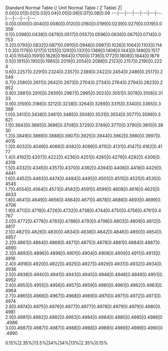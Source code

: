 Standard Normal Table (/ Unit Normal Table / Z Table)
Z| 0.00|0.01|0.02|0.03|0.04|0.05|0.06|0.07|0.08|0.09
---|---|---|---|---|---|---|---|---|---|---
0.0|0.0000|0.0040|0.0080|0.0120|0.0160|0.0199|0.0239|0.0279|0.0319|0.0359
0.1|0.0398|0.0438|0.0478|0.0517|0.0557|0.0596|0.0636|0.0675|0.0714|0.0753
0.2|0.0793|0.0832|0.0871|0.0910|0.0948|0.0987|0.1026|0.1064|0.1103|0.1141
0.3|0.1179|0.1217|0.1255|0.1293|0.1331|0.1368|0.1406|0.1443|0.1480|0.1517
0.4|0.1554|0.1591|0.1628|0.1664|0.1700|0.1736|0.1772|0.1808|0.1844|0.1879
0.5|0.1915|0.1950|0.1985|0.2019|0.2054|0.2088|0.2123|0.2157|0.2190|0.2224
0.6|0.2257|0.2291|0.2324|0.2357|0.2389|0.2422|0.2454|0.2486|0.2517|0.2549
0.7|0.2580|0.2611|0.2642|0.2673|0.2704|0.2734|0.2764|0.2794|0.2823|0.2852
0.8|0.2881|0.2910|0.2939|0.2967|0.2995|0.3023|0.3051|0.3078|0.3106|0.3133
0.9|0.3159|0.3186|0.3212|0.3238|0.3264|0.3289|0.3315|0.3340|0.3365|0.3389
1.0|0.3413|0.3438|0.3461|0.3485|0.3508|0.3531|0.3554|0.3577|0.3599|0.3621
1.1|0.3643|0.3665|0.3686|0.3708|0.3729|0.3749|0.3770|0.3790|0.3810|0.3830
1.2|0.3849|0.3869|0.3888|0.3907|0.3925|0.3944|0.3962|0.3980|0.3997|0.4015
1.3|0.4032|0.4049|0.4066|0.4082|0.4099|0.4115|0.4131|0.4147|0.4162|0.4177
1.4|0.4192|0.4207|0.4222|0.4236|0.4251|0.4265|0.4279|0.4292|0.4306|0.4319
1.5|0.4332|0.4345|0.4357|0.4370|0.4382|0.4394|0.4406|0.4418|0.4429|0.4441
1.6|0.4452|0.4463|0.4474|0.4484|0.4495|0.4505|0.4515|0.4525|0.4535|0.4545
1.7|0.4554|0.4564|0.4573|0.4582|0.4591|0.4599|0.4608|0.4616|0.4625|0.4633
1.8|0.4641|0.4649|0.4656|0.4664|0.4671|0.4678|0.4686|0.4693|0.4699|0.4706
1.9|0.4713|0.4719|0.4726|0.4732|0.4738|0.4744|0.4750|0.4756|0.4761|0.4767
2.0|0.4772|0.4778|0.4783|0.4788|0.4793|0.4798|0.4803|0.4808|0.4812|0.4817
2.1|0.4821|0.4826|0.4830|0.4834|0.4838|0.4842|0.4846|0.4850|0.4854|0.4857
2.2|0.4861|0.4864|0.4868|0.4871|0.4875|0.4878|0.4881|0.4884|0.4887|0.4890
2.3|0.4893|0.4896|0.4898|0.4901|0.4904|0.4906|0.4909|0.4911|0.4913|0.4916
2.4|0.4918|0.4920|0.4922|0.4925|0.4927|0.4929|0.4931|0.4932|0.4934|0.4936
2.5|0.4938|0.4940|0.4941|0.4943|0.4945|0.4946|0.4948|0.4949|0.4951|0.4952
2.6|0.4953|0.4955|0.4956|0.4957|0.4959|0.4960|0.4961|0.4962|0.4963|0.4964
2.7|0.4965|0.4966|0.4967|0.4968|0.4969|0.4970|0.4971|0.4972|0.4973|0.4974
2.8|0.4974|0.4975|0.4976|0.4977|0.4977|0.4978|0.4979|0.4979|0.4980|0.4981
2.9|0.4981|0.4982|0.4982|0.4983|0.4984|0.4984|0.4985|0.4985|0.4986|0.4986
3.0|0.4987|0.4987|0.4987|0.4988|0.4988|0.4989|0.4989|0.4989|0.4990|0.4990


0.15%|2.35%|13.5%|34%|34%|13%|2.35%|0.15%
